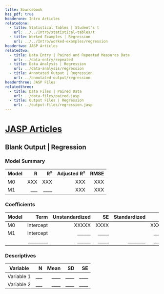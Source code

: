 ```yaml
---
title: Sourcebook
has_pdf: true
headerone: Intro Articles
relatedone:
  - title: Statistical Tables | Student's t
    url: ../../Intro/statistical-tables/t
  - title: Worked Examples | Regression
    url: ../../Intro/worked-examples/regression
headertwo: JASP Articles
relatedtwo:
  - title: Data Entry | Paired and Repeated Measures Data
    url: ../data-entry/repeated
  - title: Data Analysis | Regression
    url: ../data-analysis/regression
  - title: Annotated Output | Regression
    url: ../annotated-output/regression
headerthree: JASP Files
relatedthree:
  - title: Data Files | Paired Data
    url: ../data-files/paired.jasp
  - title: Output Files | Regression
    url: ../output-files/regression.jasp
---
```


# [JASP Articles](../index.md)

## Blank Output | Regression

### Model Summary

| Model | R   |  R² | Adjusted R² | RMSE |
|-------|----:|----:|------------:|-----:|
| M0    | XXX | XXX |     XXX     | XXX  |
| M1    | ___ |____ |     XXX     | XXX  |

### Coefficients

| Model | Term      | Unstandardized | SE   | Standardized | t     | p     |
|-------|----------:|---------------:|-----:|-------------:|------:|------:|
| M0    | Intercept | XXXXX          | XXXX |              | XXXXX | XXXXX |
| M1    | Intercept | ______         | _____|              | ______| ______|
|       | _________ | ______         | _____|   ________   | ______| ______|

### Descriptives

| Variable   | N   | Mean | SD   | SE   |
|------------|----:|-----:|-----:|-----:|
| Variable 1 | ___ | ____ | ____ | ____ |
| Variable 2 | ___ | ____ | ____ | ____ |

